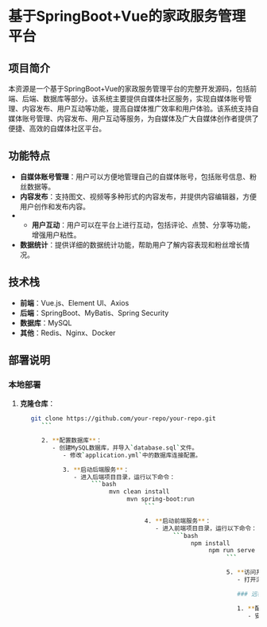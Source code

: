# 基于SpringBoot+Vue的家政服务管理平台

## 项目简介

本资源是一个基于SpringBoot+Vue的家政服务管理平台的完整开发源码，包括前端、后端、数据库等部分。该系统主要提供自媒体社区服务，实现自媒体账号管理、内容发布、用户互动等功能，提高自媒体推广效率和用户体验。该系统支持自媒体账号管理、内容发布、用户互动等服务，为自媒体及广大自媒体创作者提供了便捷、高效的自媒体社区平台。

## 功能特点

- **自媒体账号管理**：用户可以方便地管理自己的自媒体账号，包括账号信息、粉丝数据等。
- **内容发布**：支持图文、视频等多种形式的内容发布，并提供内容编辑器，方便用户创作和发布内容。
- - **用户互动**：用户可以在平台上进行互动，包括评论、点赞、分享等功能，增强用户粘性。
- **数据统计**：提供详细的数据统计功能，帮助用户了解内容表现和粉丝增长情况。

## 技术栈

- **前端**：Vue.js、Element UI、Axios
- **后端**：SpringBoot、MyBatis、Spring Security
- **数据库**：MySQL
- **其他**：Redis、Nginx、Docker

## 部署说明

### 本地部署

1. **克隆仓库**：
   ```bash
      git clone https://github.com/your-repo/your-repo.git
         ```

         2. **配置数据库**：
            - 创建MySQL数据库，并导入`database.sql`文件。
               - 修改`application.yml`中的数据库连接配置。

               3. **启动后端服务**：
                  - 进入后端项目目录，运行以下命令：
                       ```bash
                            mvn clean install
                                 mvn spring-boot:run
                                      ```

                                      4. **启动前端服务**：
                                         - 进入前端项目目录，运行以下命令：
                                              ```bash
                                                   npm install
                                                        npm run serve
                                                             ```

                                                             5. **访问系统**：
                                                                - 打开浏览器，访问`http://localhost:8080`。

                                                                ### 远程部署

                                                                1. **配置服务器环境**：
                                                                   - 安装Java、MySQL、Node.js等必要的环境。
                                                                      - 配置Nginx反向代理。

                                                                      2. **上传代码**：
                                                                         - 将前后端代码上传至服务器。

                                                                         3. **启动服务**：
                                                                            - 按照本地部署的步骤启动前后端服务。

                                                                            4. **访问系统**：
                                                                               - 通过服务器的IP地址或域名访问系统。

                                                                               ## 系统介绍

                                                                               ### 功能模块

                                                                               - **用户管理**：包括用户注册、登录、个人信息管理等功能。
                                                                               - **内容管理**：支持图文、视频等多种形式的内容发布和管理。
                                                                               - **互动管理**：包括评论、点赞、分享等用户互动功能。
                                                                               - **数据统计**：提供详细的数据统计功能，帮助用户了解内容表现和粉丝增长情况。

                                                                               ### 技术实现

                                                                               - **前后端分离**：采用Vue.js作为前端框架，SpringBoot作为后端框架，实现前后端分离的开发模式。
                                                                               - **RESTful API**：后端提供RESTful风格的API，方便前端调用。
                                                                               - **数据库设计**：采用MySQL作为数据库，设计合理的数据表结构，保证数据的一致性和完整性。

                                                                               ## 源码解释

                                                                               对于想要深入学习和了解源码的开发者，我们还提供了源码解释。通过逐行分析源码，我们对系统的技术实现、API设计、业务逻辑等进行深入解读和分析，帮助开发者更好地理解源码和在其基础上进行二次开发，并提供更多开发思路和技巧。

                                                                               ## 适用人群

                                                                               本资源适合对SpringBoot、Vue、自媒体社区平台开发有一定基础的开发者学习和参考。该系统的设计思路、技术实现和业务逻辑等方面都具有高参考价值。

                                                                               ## 联系我们

                                                                               如有任何问题或建议，欢迎通过以下方式联系我们：

                                                                               - 邮箱：your-email@example.com
                                                                               - GitHub Issues：[GitHub Issues](https://github.com/your-repo/your-repo/issues)

                                                                               感谢您的使用和支持！

                                                                               ## 下载链接
                                                                               [基于SpringBootVue的家政服务管理平台](https://pan.quark.cn/s/8289838d41de) 

                                                                               (备用: [备用下载](https://pan.baidu.com/s/1UjBifZrIfOdfV9o2aphnMw?pwd=1234))

                                                                               ## 说明

                                                                               该仓库仅用于学习交流，请勿用于商业用途。
